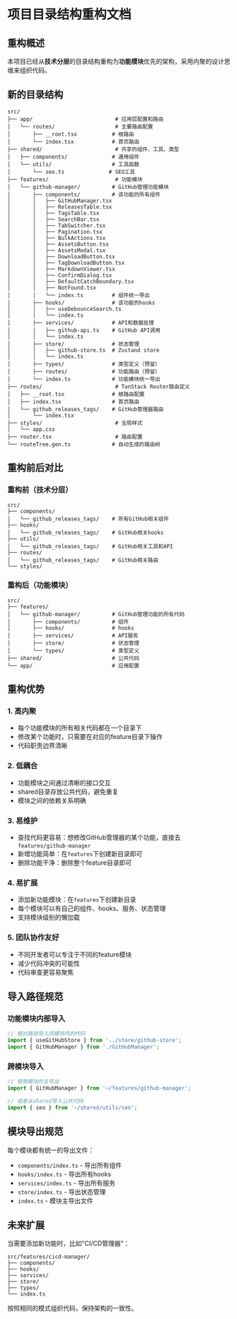 # 项目目录结构重构文档

## 重构概述

本项目已经从**技术分层**的目录结构重构为**功能模块**优先的架构，采用内聚的设计思维来组织代码。

## 新的目录结构

```
src/
├── app/                          # 应用层配置和路由
│   └── routes/                   # 主要路由配置
│       ├── __root.tsx           # 根路由
│       └── index.tsx            # 首页路由
├── shared/                       # 共享的组件、工具、类型
│   ├── components/              # 通用组件
│   └── utils/                   # 工具函数
│       └── seo.ts              # SEO工具
├── features/                     # 功能模块
│   └── github-manager/          # GitHub管理功能模块
│       ├── components/          # 该功能的所有组件
│       │   ├── GitHubManager.tsx
│       │   ├── ReleasesTable.tsx
│       │   ├── TagsTable.tsx
│       │   ├── SearchBar.tsx
│       │   ├── TabSwitcher.tsx
│       │   ├── Pagination.tsx
│       │   ├── BulkActions.tsx
│       │   ├── AssetsButton.tsx
│       │   ├── AssetsModal.tsx
│       │   ├── DownloadButton.tsx
│       │   ├── TagDownloadButton.tsx
│       │   ├── MarkdownViewer.tsx
│       │   ├── ConfirmDialog.tsx
│       │   ├── DefaultCatchBoundary.tsx
│       │   ├── NotFound.tsx
│       │   └── index.ts         # 组件统一导出
│       ├── hooks/               # 该功能的hooks
│       │   ├── useDebounceSearch.ts
│       │   └── index.ts
│       ├── services/            # API和数据处理
│       │   ├── github-api.ts    # GitHub API调用
│       │   └── index.ts
│       ├── store/               # 状态管理
│       │   ├── github-store.ts  # Zustand store
│       │   └── index.ts
│       ├── types/               # 类型定义（预留）
│       ├── routes/              # 功能路由（预留）
│       └── index.ts             # 功能模块统一导出
├── routes/                       # TanStack Router路由定义
│   ├── __root.tsx               # 根路由配置
│   ├── index.tsx                # 首页路由
│   └── github_releases_tags/    # GitHub管理器路由
│       └── index.tsx
├── styles/                       # 全局样式
│   └── app.css
├── router.tsx                    # 路由配置
└── routeTree.gen.ts             # 自动生成的路由树
```

## 重构前后对比

### 重构前（技术分层）
```
src/
├── components/
│   └── github_releases_tags/    # 所有GitHub相关组件
├── hooks/
│   └── github_releases_tags/    # GitHub相关hooks
├── utils/
│   └── github_releases_tags/    # GitHub相关工具和API
├── routes/
│   └── github_releases_tags/    # GitHub相关路由
└── styles/
```

### 重构后（功能模块）
```
src/
├── features/
│   └── github-manager/          # GitHub管理功能的所有代码
│       ├── components/          # 组件
│       ├── hooks/               # hooks
│       ├── services/            # API服务
│       ├── store/               # 状态管理
│       └── types/               # 类型定义
├── shared/                      # 公共代码
└── app/                         # 应用配置
```

## 重构优势

### 1. **高内聚**
- 每个功能模块的所有相关代码都在一个目录下
- 修改某个功能时，只需要在对应的feature目录下操作
- 代码职责边界清晰

### 2. **低耦合**
- 功能模块之间通过清晰的接口交互
- shared目录存放公共代码，避免重复
- 模块之间的依赖关系明确

### 3. **易维护**
- 查找代码更容易：想修改GitHub管理器的某个功能，直接去`features/github-manager`
- 新增功能简单：在`features`下创建新目录即可
- 删除功能干净：删除整个feature目录即可

### 4. **易扩展**
- 添加新功能模块：在`features`下创建新目录
- 每个模块可以有自己的组件、hooks、服务、状态管理
- 支持模块级别的懒加载

### 5. **团队协作友好**
- 不同开发者可以专注于不同的feature模块
- 减少代码冲突的可能性
- 代码审查更容易聚焦

## 导入路径规范

### 功能模块内部导入
```typescript
// 相对路径导入同模块内的代码
import { useGitHubStore } from '../store/github-store';
import { GitHubManager } from './GitHubManager';
```

### 跨模块导入
```typescript
// 使用模块的主导出
import { GitHubManager } from '~/features/github-manager';

// 或者从shared导入公共代码
import { seo } from '~/shared/utils/seo';
```

## 模块导出规范

每个模块都有统一的导出文件：
- `components/index.ts` - 导出所有组件
- `hooks/index.ts` - 导出所有hooks
- `services/index.ts` - 导出所有服务
- `store/index.ts` - 导出状态管理
- `index.ts` - 模块主导出文件

## 未来扩展

当需要添加新功能时，比如"CI/CD管理器"：

```
src/features/cicd-manager/
├── components/
├── hooks/
├── services/
├── store/
├── types/
└── index.ts
```

按照相同的模式组织代码，保持架构的一致性。
